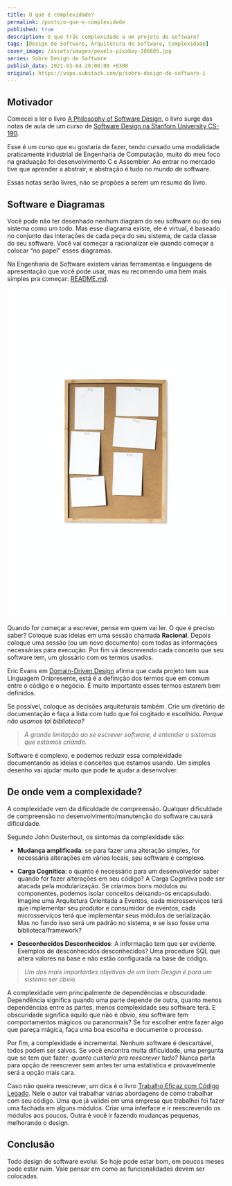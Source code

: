 ```yaml
---
title: O que é complexidade?
permalink: /posts/o-que-e-complexidade
published: true
description: O que trás complexidade a um projeto de software?
tags: [Design de Software, Arquitetura de Software, Complexidade]
cover_image: /assets/images/pexels-pixabay-206685.jpg
series: Sobre Design de Software
publish_date: 2021-03-04 20:00:00 +0300
original: https://vepo.substack.com/p/sobre-design-de-software-i
---
```


## Motivador

Comecei a ler o livro [A Philosophy of Software Design](https://www.amazon.com.br/Philosophy-Software-Design-2nd-English-ebook/dp/B09B8LFKQL?keywords=Philosophy-Software-Design-English&qid=1667927943&sr=8-5&ufe=app_do%3Aamzn1.fos.6121c6c4-c969-43ae-92f7-cc248fc6181d&linkCode=ll1&tag=vepo0f-20&linkId=191bf91d38700ad4d84885900b3b695a&language=pt_BR&ref_=as_li_ss_tl), o livro surge das notas de aula de um curso de [Software Design na Stanforn University CS-190](https://web.stanford.edu/~ouster/cgi-bin/cs190-winter20/index.php).

Esse é um curso que eu gostaria de fazer, tendo cursado uma modalidade praticamente industrial de Engenharia de Computação, muito do meu foco na graduação foi desenvolvimento C e Assembler. Ao entrar no mercado tive que aprender a abstrair, e abstração é tudo no mundo de software.

Essas notas serão livres, não se propões a serem um resumo do livro.

## Software e Diagramas

Você pode não ter desenhado nenhum diagram do seu software ou do seu sistema como um todo. Mas esse diagrama existe, ele é virtual, é baseado no conjunto das interações de cada peça do seu sistema, de cada classe do seu software. Você vai começar a racionalizar ele quando começar a colocar “no papel” esses diagramas.

Na Engenharia de Software existem várias ferramentas e linguagens de apresentação que você pode usar, mas eu recomendo uma bem mais simples pra começar: [README.md](https://dev.to/vepo/start-a-project-by-the-readme-4c49).

![Notas em um quadro](/assets/images/software-design/notes.jpeg)

Quando for começar a escrever, pense em quem vai ler. O que é preciso saber? Coloque suas ideias em uma sessão chamada **Racional**. Depois coloque uma sessão (ou um novo documento) com todas as informações necessárias para execução. Por fim vá descrevendo cada conceito que seu software tem, um glossário com os termos usados.

Eric Evans em [Domain-Driven Design](https://www.amazon.com.br/Domain-Driven-Design-Eric-Evans/dp/8550800651?__mk_pt_BR=%C3%85M%C3%85%C5%BD%C3%95%C3%91&crid=1Q6E8PM9BGI79&dchild=1&keywords=domain+driven+design&qid=1611780458&sprefix=domain%2Caps%2C870&sr=8-1&linkCode=ll1&tag=vepo0f-20&linkId=35481008730f03c32f145959755e807a&language=pt_BR&ref_=as_li_ss_tl) afirma que cada projeto tem sua Linguagem Onipresente, está é a definição dos termos que em comum entre o código e o negócio. É muito importante esses termos estarem bem definidos.

Se possível, coloque as decisões arquiteturais também. Crie um diretório de documentação e faça a lista com tudo que foi cogitado e escolhido. _Porque não usamos tal biblioteca?_ 

> _A grande limitação ao se escrever software, é entender o sistemas que estamos criando._

Software é complexo, e podemos reduzir essa complexidade documentando as ideias e conceitos que estamos usando. Um simples desenho vai ajudar muito que pode te ajudar a desenvolver.

## De onde vem a complexidade?

A complexidade vem da dificuldade de compreensão. Qualquer dificuldade de compreensão no desenvolvimento/manutenção do software causará dificuldade.

Segundo John Ousterhout, os sintomas da complexidade são:

* **Mudança amplificada**: se para fazer uma alteração simples, for necessária alterações em vários locais, seu software é complexo.

* **Carga Cognitica**: o quanto é necessário para um desenvolvedor saber quando for fazer alterações em seu código? A Carga Cognitiva pode ser atacada pela modularização. Se criarmos bons módulos ou componentes, podemos isolar conceitos deixando-os encapsulado. Imagine uma Arquitetura Orientada a Eventos, cada microsserviços terá que implementar seu produtor e consumidor de eventos, cada microsserviços terá que implementar seus módulos de serialização. Mas no fundo isso será um padrão no sistema, e se isso fosse uma biblioteca/framework?

* **Desconhecidos Desconhecidos**: A informação tem que ser evidente. Exemplos de desconhecidos desconhecidos? Uma procedure SQL que altera valores na base e não estão configurada na base de código. 

> _Um dos mais importantes objetivos de um bom Desgin é para um sistema ser óbvio._

A complexidade vem principalmente de dependências e obscuridade. Dependência significa quando uma parte depende de outra, quanto menos dependências entre as partes, menos complexidade seu software terá. E obscuridade significa aquilo que não é obvio, seu software tem comportamentos mágicos ou paranormais? Se for escolher entre fazer algo que pareça mágica, faça uma boa escolha e documente o processo.

Por fim, a complexidade é incremental. Nenhum software é descartável, todos podem ser salvos. Se você encontra muita dificuldade, uma pergunta que se tem que fazer: _quanto custaria pra reescrever tudo?_ Nunca parta para opção de reescrever sem antes ter uma estatística e provavelmente será a opção mais cara. 

Caso não queira reescrever, um dica é o livro [Trabalho Eficaz com Código Legado](https://www.amazon.com.br/Trabalho-Eficaz-com-C%C3%B3digo-Legado/dp/8582600321?__mk_pt_BR=%C3%85M%C3%85%C5%BD%C3%95%C3%91&dchild=1&keywords=trabalhando+legado&qid=1611783106&sr=8-1&linkCode=ll1&tag=vepo0f-20&linkId=ca23ee34596853e70ef5ace4fa0ed96f&language=pt_BR&ref_=as_li_ss_tl). Nele o autor vai trabalhar várias abordagens de como trabalhar com seu código. Uma que já validei em uma empresa que trabalhei foi fazer uma fachada em alguns módulos. Criar uma interface e ir reescrevendo os módulos aos poucos. Outra é você ir fazendo mudanças pequenas, melhorando o design.

## Conclusão

Todo design de software evolui. Se hoje pode estar bom, em poucos meses pode estar ruim. Vale pensar em como as funcionalidades devem ser colocadas.